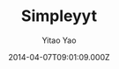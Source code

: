 ---
title: Simpleyyt
github: 'https://github.com/Simpleyyt/jekyll-simpleyyt'
demo: 'http://simpleyyt.github.io/jekyll-simpleyyt'
author: Yitao Yao
ssg:
  - Jekyll
cms:
  - No Cms
date: 2014-04-07T09:01:09.000Z
github_branch: master
description: Jekyll theme
stale: true
---